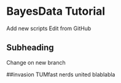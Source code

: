 # BayesData Tutorial
Add new scripts
Edit from GitHub

## Subheading
Change on new branch

##invasion
TUMfast nerds united
blablabla